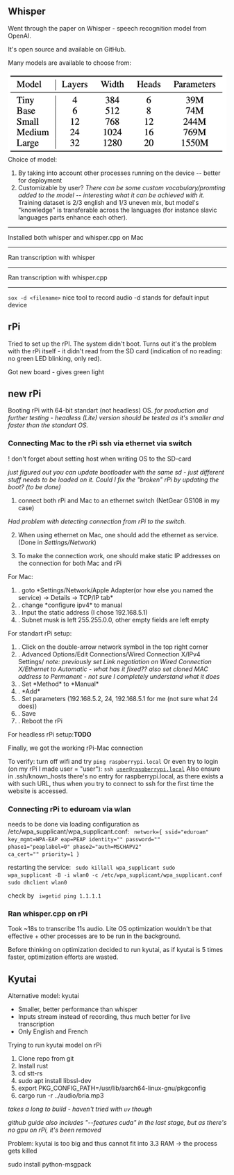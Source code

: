 ## Whisper
Went through the paper on Whisper - speech recognition model from OpenAI.

It's open source and available on GitHub.

Many models are available to choose from:

![Models](week1.1.png)
Choice of model:
1. By taking into account other processes running on the device -- better for deployment
2. Customizable by user?
<i>There can be some custom vocabulary/promting added to the model -- interesting what it can be achieved with it.</i>
Training dataset is 2/3 english and 1/3 uneven mix, but model's "knowledge" is transferable across the languages (for instance slavic languages parts enhance each other).
***
Installed both whisper and whisper.cpp on Mac
***
Ran transcription with whisper
***
Ran transcription with whisper.cpp
***

<code>sox -d \<filename\></code>
nice tool to record audio
-d stands for default input device

## rPi


Tried to set up the rPI. The system didn't boot. Turns out it's the problem with the rPi itself - it didn't read from the SD card (indication of no reading: no green LED blinking, only red).

Got new board - gives green light

## new rPi

Booting rPi with 64-bit standart (not headless) OS.
<i>for production and further testing - headless (Lite) version should be tested as it's smaller and faster than the standart OS.</i>

### Connecting Mac to the rPi ssh via ethernet via switch
! don't forget about setting host when writing OS to the SD-card

<i>just figured out you can update bootloader with the same sd - just different stuff needs to be loaded on it. Could I fix the "broken" rPi by updating the boot? (to be done)</i>

1. connect both rPi and Mac to an ethernet switch (NetGear GS108 in my case)

<i>Had problem with detecting connection from rPi to the switch.</i>

2. When using ethernet on Mac, one should add the ethernet as service. (Done in *Settings/Network*)

3. To make the connection work, one should make static IP addresses on the connection for both Mac and rPi

For Mac:
<ol>
  <li>. goto *Settings/Network/Apple Adapter(or how else you named the service) -> Details -> TCP/IP tab*
  <li>. change *configure ipv4* to manual
  <li>. Input the static address (I chose 192.168.5.1)
  <li>. Subnet musk is left 255.255.0.0, other empty fields are left empty
</ol>
For standart rPi setup:
  <ol>
    <li>. Click on the double-arrow network symbol in the top right corner
    <li>. Advanced Options/Edit Connections/Wired Connection X/IPv4 Settings/
    <i> note: previously set Link negotiation on Wired Connection X/Ethernet to Automatic - what has it fixed??
    </i>
    <i> also set cloned MAC address to Permanent - not sure I completely understand what it does </i>
    <li>. Set *Method* to *Manual*
    <li>. *Add*
    <li>. Set parameters (192.168.5.2, 24, 192.168.5.1 for me (not sure what 24 does))
    <li>. Save
    <li>. Reboot the rPi
  </ol>

For headless rPi setup:**TODO**

Finally, we got the working rPi-Mac connection

To verify: turn off wifi and try
<code>ping raspberrypi.local</code>
Or even try to login (on my rPi I made user = "user"):
<code>ssh user@raspberrypi.local</code>
Also ensure in .ssh/known_hosts there's no entry for raspberrypi.local, as there exists a  with such URL, thus when you try to connect to ssh for the first time the website is accessed.

### Connecting rPi to eduroam via wlan

needs to be done via loading configuration as /etc/wpa_supplicant/wpa_supplicant.conf:
<code>
network={
  ssid="eduroam"
  key_mgmt=WPA-EAP
  eap=PEAP
  identity="<token name>"
  password="<password>"
  phase1="peaplabel=0"
  phase2="auth=MSCHAPV2"
  ca_cert="<pathToCertificate>"
  priority=1
}
</code>

restarting the service:
<code>  sudo killall wpa_supplicant
sudo wpa_supplicant -B -i wlan0 -c /etc/wpa_supplicant/wpa_supplicant.conf
sudo dhclient wlan0
</code>

check by
<code>
iwgetid
ping 1.1.1.1
</code>


### Ran whisper.cpp on rPi

Took ~18s to transcribe 11s audio.
Lite OS optimization wouldn't be that effective + other processes are to be run in the background.

Before thinking on optimization decided to run kyutai, as if kyutai is 5 times faster, optimization efforts are wasted.

## Kyutai

Alternative model: kyutai

* Smaller, better performance than whisper
* Inputs stream instead of recording, thus much better for live transcription
* Only English and French

Trying to run kyutai model on rPi

<ol>
<li> Clone repo from git
<li> Install rust
<li> cd stt-rs
<li> sudo apt install libssl-dev
<li> export PKG_CONFIG_PATH=/usr/lib/aarch64-linux-gnu/pkgconfig
<li> cargo run -r ../audio/bria.mp3
</ol>
<i>takes a long to build - haven't tried with <code>uv</code> though </i>

<i> github guide also includes "--features cuda" in the last stage, but as there's no gpu on rPi, it's been removed </i>

Problem: kyutai is too big and thus cannot fit into 3.3 RAM -> the process gets killed

sudo install python-msgpack
